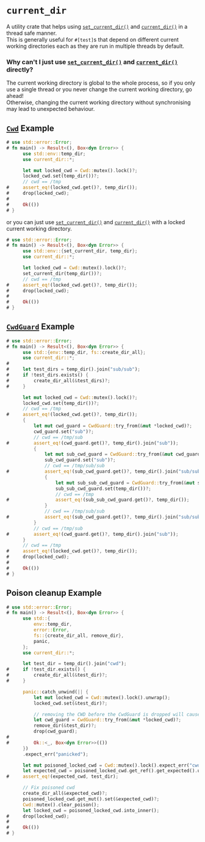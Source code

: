 # `current_dir`
A utility crate that helps using [`set_current_dir()`][set_current_dir] and [`current_dir()`][current_dir] in a thread safe manner.<br>
This is generally useful for `#[test]`s that depend on different current working directories each as they are run in multiple threads by default.

### Why can't I just use [`set_current_dir()`][set_current_dir] and [`current_dir()`][current_dir] directly?
The current working directory is global to the whole process, so if you only use a single thread or you never change the current working directory, go ahead!<br>
Otherwise, changing the current working directory without synchronising may lead to unexpected behaviour.

## [`Cwd`][Cwd] Example
```rust
# use std::error::Error;
# fn main() -> Result<(), Box<dyn Error>> {
      use std::env::temp_dir;
      use current_dir::*;

      let mut locked_cwd = Cwd::mutex().lock()?;
      locked_cwd.set(temp_dir())?;
      // cwd == /tmp
#     assert_eq!(locked_cwd.get()?, temp_dir());
#     drop(locked_cwd);
#
#     Ok(())
# }
```
or you can just use [`set_current_dir()`][set_current_dir] and [`current_dir()`][current_dir] with a locked current working directory.
```rust
# use std::error::Error;
# fn main() -> Result<(), Box<dyn Error>> {
      use std::env::{set_current_dir, temp_dir};
      use current_dir::*;

      let locked_cwd = Cwd::mutex().lock()?;
      set_current_dir(temp_dir())?;
      // cwd == /tmp
#     assert_eq!(locked_cwd.get()?, temp_dir());
#     drop(locked_cwd);
#
#     Ok(())
# }
```

## [`CwdGuard`][CwdGuard] Example
```rust
# use std::error::Error;
# fn main() -> Result<(), Box<dyn Error>> {
      use std::{env::temp_dir, fs::create_dir_all};
      use current_dir::*;
#
#     let test_dirs = temp_dir().join("sub/sub");
#     if !test_dirs.exists() {
#         create_dir_all(&test_dirs)?;
#     }

      let mut locked_cwd = Cwd::mutex().lock()?;
      locked_cwd.set(temp_dir())?;
      // cwd == /tmp
#     assert_eq!(locked_cwd.get()?, temp_dir());
      {
          let mut cwd_guard = CwdGuard::try_from(&mut *locked_cwd)?;
          cwd_guard.set("sub")?;
          // cwd == /tmp/sub
#         assert_eq!(cwd_guard.get()?, temp_dir().join("sub"));
          {
              let mut sub_cwd_guard = CwdGuard::try_from(&mut cwd_guard)?;
              sub_cwd_guard.set("sub")?;
              // cwd == /tmp/sub/sub
#             assert_eq!(sub_cwd_guard.get()?, temp_dir().join("sub/sub"));
              {
                  let mut sub_sub_cwd_guard = CwdGuard::try_from(&mut sub_cwd_guard)?;
                  sub_sub_cwd_guard.set(temp_dir())?;
                  // cwd == /tmp
#                 assert_eq!(sub_sub_cwd_guard.get()?, temp_dir());
              }
              // cwd == /tmp/sub/sub
#             assert_eq!(sub_cwd_guard.get()?, temp_dir().join("sub/sub"));
          }
          // cwd == /tmp/sub
#         assert_eq!(cwd_guard.get()?, temp_dir().join("sub"));
      }
      // cwd == /tmp
#     assert_eq!(locked_cwd.get()?, temp_dir());
#     drop(locked_cwd);
#
#     Ok(())
# }
```

## Poison cleanup Example
```rust
# use std::error::Error;
# fn main() -> Result<(), Box<dyn Error>> {
      use std::{
          env::temp_dir,
          error::Error,
          fs::{create_dir_all, remove_dir},
          panic,
      };
      use current_dir::*;

      let test_dir = temp_dir().join("cwd");
#     if !test_dir.exists() {
#         create_dir_all(&test_dir)?;
#     }

      panic::catch_unwind(|| {
          let mut locked_cwd = Cwd::mutex().lock().unwrap();
          locked_cwd.set(&test_dir)?;

          // removing the CWD before the CwdGuard is dropped will cause a panic on drop.
          let cwd_guard = CwdGuard::try_from(&mut *locked_cwd)?;
          remove_dir(&test_dir)?;
          drop(cwd_guard);
#
#         Ok::<_, Box<dyn Error>>(())
      })
      .expect_err("panicked");

      let mut poisoned_locked_cwd = Cwd::mutex().lock().expect_err("cwd poisoned");
      let expected_cwd = poisoned_locked_cwd.get_ref().get_expected().unwrap();
#     assert_eq!(expected_cwd, test_dir);

      // Fix poisoned cwd
      create_dir_all(&expected_cwd)?;
      poisoned_locked_cwd.get_mut().set(&expected_cwd)?;
      Cwd::mutex().clear_poison();
      let locked_cwd = poisoned_locked_cwd.into_inner();
#     drop(locked_cwd);
#
#     Ok(())
# }
```

[Cwd]: https://docs.rs/current_dir/latest/current_dir/struct.Cwd.html
[CwdGuard]: https://docs.rs/current_dir/latest/current_dir/struct.CwdGuard.html
[CwdStack]: https://docs.rs/current_dir/latest/current_dir/struct.CwdStack.html
[set_current_dir]: <https://doc.rust-lang.org/stable/std/env/fn.set_current_dir.html> "std::env::set_current_dir()"
[current_dir]: <https://doc.rust-lang.org/stable/std/env/fn.current_dir.html> "std::env::current_dir()"
